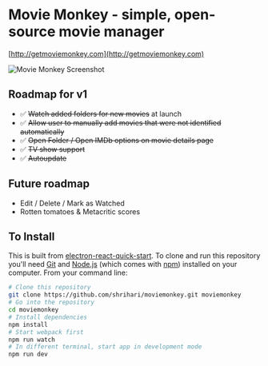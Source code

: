 # Movie Monkey - simple, open-source movie manager

[http://getmoviemonkey.com](http://getmoviemonkey.com)

![Movie Monkey Screenshot](http://getmoviemonkey.com/img/screenshot.jpg)

## Roadmap for v1
* ✅ ~~Watch added folders for new movies~~ at launch
* ✅ ~~Allow user to manually add movies that were not identified automatically~~
* ✅ ~~Open Folder / Open IMDb options on movie details page~~
* ✅ ~~TV show support~~
* ✅ ~~Autoupdate~~

## Future roadmap
* Edit / Delete / Mark as Watched
* Rotten tomatoes & Metacritic scores

## To Install

This is built from [electron-react-quick-start](https://github.com/alexakasanjeev/electron-react-quick-start). To clone and run this repository you'll need [Git](https://git-scm.com) and [Node.js](https://nodejs.org/en/download/) (which comes with [npm](http://npmjs.com)) installed on your computer. From your command line:

```bash
# Clone this repository
git clone https://github.com/shrihari/moviemonkey.git moviemonkey
# Go into the repository
cd moviemonkey
# Install dependencies
npm install
# Start webpack first
npm run watch
# In different terminal, start app in development mode
npm run dev
```
